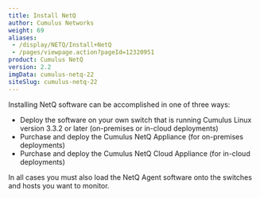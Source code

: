 ```yaml
---
title: Install NetQ
author: Cumulus Networks
weight: 69
aliases:
 - /display/NETQ/Install+NetQ
 - /pages/viewpage.action?pageId=12320951
product: Cumulus NetQ
version: 2.2
imgData: cumulus-netq-22
siteSlug: cumulus-netq-22
---
```


Installing NetQ software can be accomplished in one of three ways:

- Deploy the software on your own switch that is running Cumulus Linux version 3.3.2 or later (on-premises or in-cloud deployments)
- Purchase and deploy the Cumulus NetQ Appliance (for on-premises deployments)
- Purchase and deploy the Cumulus NetQ Cloud Appliance (for in-cloud deployments)

In all cases you must also load the NetQ Agent software onto the switches and hosts you want to monitor.

<!-- If you are upgrading from a prior version of NetQ, refer to [Upgrade NetQ](/cumulus-netq/Cumulus-NetQ-Deployment-Guide/Upgrade-NetQ/) instead. -->
